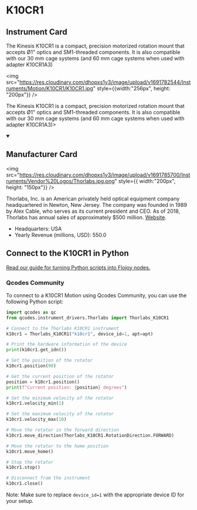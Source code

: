 
# K10CR1

## Instrument Card

<div className="flex">

<div>

The Kinesis K10CR1 is a compact, precision motorized rotation mount that accepts
Ø1" optics and SM1-threaded components. It is also compatible with our 30 mm cage
systems (and 60 mm cage systems when used with adapter K10CR1A3)

</div>

<img src="https://res.cloudinary.com/dhopxs1y3/image/upload/v1691782544/Instruments/Motion/K10CR1/K10CR1.jpg" style={{width:"256px", height: "200px"}} />

</div>

The Kinesis K10CR1 is a compact, precision motorized rotation mount that accepts
Ø1" optics and SM1-threaded components. It is also compatible with our 30 mm cage
systems (and 60 mm cage systems when used with adapter K10CR1A3)>

<details open>
<summary><h2>Manufacturer Card</h2></summary>

<img src="https://res.cloudinary.com/dhopxs1y3/image/upload/v1691785700/Instruments/Vendor%20Logos/Thorlabs.jpg.png" style={{ width:"200px", height: "150px"}} />

Thorlabs, Inc. is an American privately held optical equipment company headquartered in Newton, New Jersey. The company was founded in 1989 by Alex Cable, who serves as its current president and CEO. As of 2018, Thorlabs has annual sales of approximately $500 million. <a href="https://www.thorlabs.com/">Website</a>.

<ul>
  <li>Headquarters: USA</li>
  <li>Yearly Revenue (millions, USD): 550.0</li>
</ul>
</details>

## Connect to the K10CR1 in Python

[Read our guide for turning Python scripts into Flojoy nodes.](https://docs.flojoy.ai/custom-nodes/creating-custom-node/)


### Qcodes Community

To connect to a K10CR1 Motion using Qcodes Community, you can use the following Python script:

```python
import qcodes as qc
from qcodes.instrument_drivers.Thorlabs import Thorlabs_K10CR1

# Connect to the Thorlabs K10CR1 instrument
k10cr1 = Thorlabs_K10CR1("k10cr1", device_id=1, apt=apt)

# Print the hardware information of the device
print(k10cr1.get_idn())

# Set the position of the rotator
k10cr1.position(90)

# Get the current position of the rotator
position = k10cr1.position()
print(f"Current position: {position} degrees")

# Set the minimum velocity of the rotator
k10cr1.velocity_min(1)

# Set the maximum velocity of the rotator
k10cr1.velocity_max(10)

# Move the rotator in the forward direction
k10cr1.move_direction(Thorlabs_K10CR1.RotationDirection.FORWARD)

# Move the rotator to the home position
k10cr1.move_home()

# Stop the rotator
k10cr1.stop()

# Disconnect from the instrument
k10cr1.close()
```

Note: Make sure to replace `device_id=1` with the appropriate device ID for your setup.


